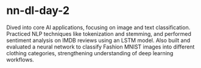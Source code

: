 # nn-dl-day-2
Dived into core AI applications, focusing on image and text classification.
Practiced NLP techniques like tokenization and stemming, and performed sentiment analysis on IMDB reviews using an LSTM model. Also built and evaluated a neural network to classify Fashion MNIST images into different clothing categories, strengthening understanding of deep learning workflows.
